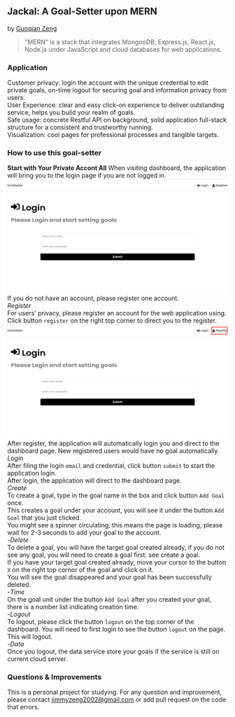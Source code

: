 ## Jackal: A Goal-Setter upon MERN
by [Guoqian Zeng](https://github.com/JamesZengGit)
> "MERN" is a stack that integrates MongooDB, Express.js, React.js, Node.js under JavaScript and cloud databases for web applications.
### Application
Customer privacy: login the account with the unique credential to edit private goals, on-time logout for securing goal and information privacy from users.  
User Experience: clear and easy click-on experience to deliver outstanding service, helps you build your realm of goals.  
Safe usage: concrete Restful API on background, solid application full-stack structure for a consistent and trustworthy running.  
Visualization: cool pages for professional processes and tangible targets.  
### How to use this goal-setter
**Start with Your Private Accont All**
When visiting dashboard, the application will bring you to the login page if you are not logged in.  
![Screenshot of login page showing input box of email and password along with register and login](MERN_Login_SetGoal.png)
If you do not have an account, please register one account.  
*Register*  
For users' privacy, please register an account for the web application using.  
Click button `register` on the right top corner to direct you to the register.  
![Picture of login page along with red box around register to mark the place](Sad_MERN_SetGoal.jpg)
After register, the application will automatically login you and direct to the dashboard page. New registered users would have no goal automatically.  
*Login*  
After filing the login `email` and credential, click button `submit` to start the application login.  
After login, the application will direct to the dashboard page.  
*Create*  
To create a goal, type in the goal name in the box and click button `Add Goal` once.  
This creates a goal under your account, you will see it under the button `Add Goal` that you just clicked.  
You might see a spinner circulating, this means the page is loading, please wait for 2-3 seconds to add your goal to the account.  
-*Delete*  
To delete a goal, you will have the target goal created already, if you do not see any goal, you will need to create a goal first. see create a goal.  
If you have your target goal created already, move your cursor to the button `X` on the right top cornor of the goal and click on it.  
You will see the goal disappeared and your goal has been successfully deleted.  
-*Time*  
On the goal unit under the button `Add Goal` after you created your goal, there is a number list indicating creation time.  
-*Logout*  
To logout, please click the button `logout` on the top corner of the dashboard. You will need to first login to see the button `logout` on the page.  
This will logout.  
-*Data*  
Once you logout, the data service store your goals if the service is still on current cloud server.  
### Questions & Improvements  
This is a personal project for studying. For any question and improvement, please contact jimmyzeng2002@gmail.com or add pull request on the code that errors.  
